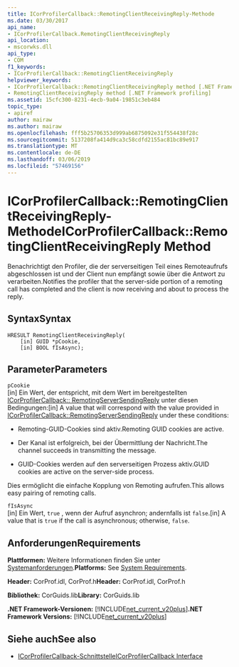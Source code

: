 ```yaml
---
title: ICorProfilerCallback::RemotingClientReceivingReply-Methode
ms.date: 03/30/2017
api_name:
- ICorProfilerCallback.RemotingClientReceivingReply
api_location:
- mscorwks.dll
api_type:
- COM
f1_keywords:
- ICorProfilerCallback::RemotingClientReceivingReply
helpviewer_keywords:
- ICorProfilerCallback::RemotingClientReceivingReply method [.NET Framework profiling]
- RemotingClientReceivingReply method [.NET Framework profiling]
ms.assetid: 15cfc300-8231-4ecb-9a04-19851c3eb484
topic_type:
- apiref
author: mairaw
ms.author: mairaw
ms.openlocfilehash: fff5b25706353d999ab6875092e31f554438f28c
ms.sourcegitcommit: 5137208fa414d9ca3c58cdfd2155ac81bc89e917
ms.translationtype: MT
ms.contentlocale: de-DE
ms.lasthandoff: 03/06/2019
ms.locfileid: "57469156"
---
```

# <a name="icorprofilercallbackremotingclientreceivingreply-method"></a><span data-ttu-id="a5a3a-102">ICorProfilerCallback::RemotingClientReceivingReply-Methode</span><span class="sxs-lookup"><span data-stu-id="a5a3a-102">ICorProfilerCallback::RemotingClientReceivingReply Method</span></span>
<span data-ttu-id="a5a3a-103">Benachrichtigt den Profiler, die der serverseitigen Teil eines Remoteaufrufs abgeschlossen ist und der Client nun empfängt sowie über die Antwort zu verarbeiten.</span><span class="sxs-lookup"><span data-stu-id="a5a3a-103">Notifies the profiler that the server-side portion of a remoting call has completed and the client is now receiving and about to process the reply.</span></span>  
  
## <a name="syntax"></a><span data-ttu-id="a5a3a-104">Syntax</span><span class="sxs-lookup"><span data-stu-id="a5a3a-104">Syntax</span></span>  
  
```  
HRESULT RemotingClientReceivingReply(  
    [in] GUID *pCookie,  
    [in] BOOL fIsAsync);   
```  
  
## <a name="parameters"></a><span data-ttu-id="a5a3a-105">Parameter</span><span class="sxs-lookup"><span data-stu-id="a5a3a-105">Parameters</span></span>  
 `pCookie`  
 <span data-ttu-id="a5a3a-106">[in] Ein Wert, der entspricht, mit dem Wert im bereitgestellten [ICorProfilerCallback:: RemotingServerSendingReply](../../../../docs/framework/unmanaged-api/profiling/icorprofilercallback-remotingserversendingreply-method.md) unter diesen Bedingungen:</span><span class="sxs-lookup"><span data-stu-id="a5a3a-106">[in] A value that will correspond with the value provided in [ICorProfilerCallback::RemotingServerSendingReply](../../../../docs/framework/unmanaged-api/profiling/icorprofilercallback-remotingserversendingreply-method.md) under these conditions:</span></span>  
  
-   <span data-ttu-id="a5a3a-107">Remoting-GUID-Cookies sind aktiv.</span><span class="sxs-lookup"><span data-stu-id="a5a3a-107">Remoting GUID cookies are active.</span></span>  
  
-   <span data-ttu-id="a5a3a-108">Der Kanal ist erfolgreich, bei der Übermittlung der Nachricht.</span><span class="sxs-lookup"><span data-stu-id="a5a3a-108">The channel succeeds in transmitting the message.</span></span>  
  
-   <span data-ttu-id="a5a3a-109">GUID-Cookies werden auf den serverseitigen Prozess aktiv.</span><span class="sxs-lookup"><span data-stu-id="a5a3a-109">GUID cookies are active on the server-side process.</span></span>  
  
 <span data-ttu-id="a5a3a-110">Dies ermöglicht die einfache Kopplung von Remoting aufrufen.</span><span class="sxs-lookup"><span data-stu-id="a5a3a-110">This allows easy pairing of remoting calls.</span></span>  
  
 `fIsAsync`  
 <span data-ttu-id="a5a3a-111">[in] Ein Wert, `true` , wenn der Aufruf asynchron; andernfalls ist `false`.</span><span class="sxs-lookup"><span data-stu-id="a5a3a-111">[in] A value that is `true` if the call is asynchronous; otherwise, `false`.</span></span>  
  
## <a name="requirements"></a><span data-ttu-id="a5a3a-112">Anforderungen</span><span class="sxs-lookup"><span data-stu-id="a5a3a-112">Requirements</span></span>  
 <span data-ttu-id="a5a3a-113">**Plattformen:** Weitere Informationen finden Sie unter [Systemanforderungen](../../../../docs/framework/get-started/system-requirements.md).</span><span class="sxs-lookup"><span data-stu-id="a5a3a-113">**Platforms:** See [System Requirements](../../../../docs/framework/get-started/system-requirements.md).</span></span>  
  
 <span data-ttu-id="a5a3a-114">**Header:** CorProf.idl, CorProf.h</span><span class="sxs-lookup"><span data-stu-id="a5a3a-114">**Header:** CorProf.idl, CorProf.h</span></span>  
  
 <span data-ttu-id="a5a3a-115">**Bibliothek:** CorGuids.lib</span><span class="sxs-lookup"><span data-stu-id="a5a3a-115">**Library:** CorGuids.lib</span></span>  
  
 <span data-ttu-id="a5a3a-116">**.NET Framework-Versionen:** [!INCLUDE[net_current_v20plus](../../../../includes/net-current-v20plus-md.md)]</span><span class="sxs-lookup"><span data-stu-id="a5a3a-116">**.NET Framework Versions:** [!INCLUDE[net_current_v20plus](../../../../includes/net-current-v20plus-md.md)]</span></span>  
  
## <a name="see-also"></a><span data-ttu-id="a5a3a-117">Siehe auch</span><span class="sxs-lookup"><span data-stu-id="a5a3a-117">See also</span></span>
- [<span data-ttu-id="a5a3a-118">ICorProfilerCallback-Schnittstelle</span><span class="sxs-lookup"><span data-stu-id="a5a3a-118">ICorProfilerCallback Interface</span></span>](../../../../docs/framework/unmanaged-api/profiling/icorprofilercallback-interface.md)
